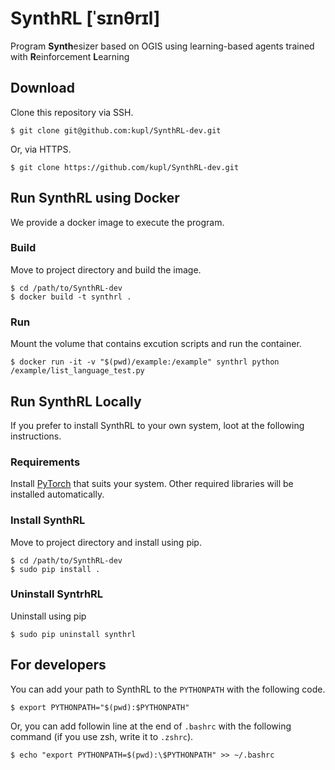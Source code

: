 # SynthRL [ˈsɪnθrɪl]
Program **Synth**esizer based on OGIS using learning-based agents trained with **R**einforcement **L**earning 

## Download
Clone this repository via SSH.
```
$ git clone git@github.com:kupl/SynthRL-dev.git
```
Or, via HTTPS.
```
$ git clone https://github.com/kupl/SynthRL-dev.git
```

## Run SynthRL using Docker
We provide a docker image to execute the program.

### Build
Move to project directory and build the image.
```
$ cd /path/to/SynthRL-dev
$ docker build -t synthrl .
```

### Run
Mount the volume that contains excution scripts and run the container.
```
$ docker run -it -v "$(pwd)/example:/example" synthrl python /example/list_language_test.py
```

## Run SynthRL Locally
If you prefer to install SynthRL to your own system, loot at the following instructions.

### Requirements
Install [PyTorch](https://pytorch.org) that suits your system.
Other required libraries will be installed automatically.

### Install SynthRL
Move to project directory and install using pip.
```
$ cd /path/to/SynthRL-dev
$ sudo pip install .
```

### Uninstall SyntrhRL
Uninstall using pip
```
$ sudo pip uninstall synthrl
```

## For developers
You can add your path to SynthRL to the ```PYTHONPATH``` with the following code.
```
$ export PYTHONPATH="$(pwd):$PYTHONPATH"
```
Or, you can add followin line at the end of ```.bashrc``` with the following command (if you use zsh, write it to ```.zshrc```).
```
$ echo "export PYTHONPATH=$(pwd):\$PYTHONPATH" >> ~/.bashrc
```
